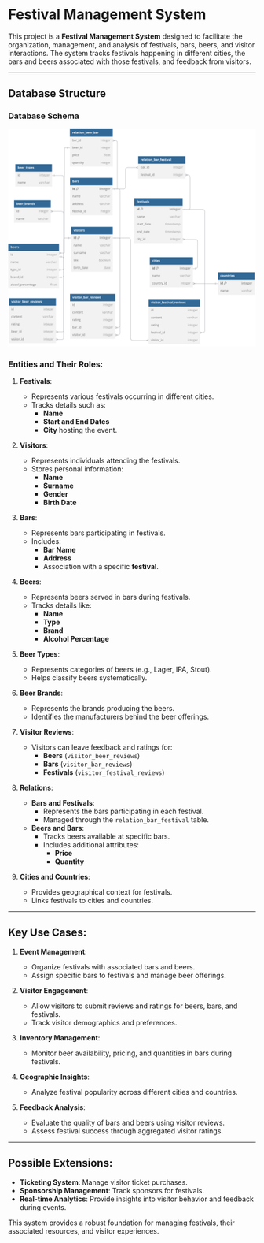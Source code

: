 # Festival Management System

This project is a **Festival Management System** designed to facilitate the organization, management, and analysis of festivals, bars, beers, and visitor interactions. The system tracks festivals happening in different cities, the bars and beers associated with those festivals, and feedback from visitors.

---

## Database Structure

### Database Schema

<img src="./database-schema.svg">

### Entities and Their Roles:

1. **Festivals**:
   - Represents various festivals occurring in different cities.
   - Tracks details such as:
     - **Name**
     - **Start and End Dates**
     - **City** hosting the event.

2. **Visitors**:
   - Represents individuals attending the festivals.
   - Stores personal information:
     - **Name**
     - **Surname**
     - **Gender**
     - **Birth Date**

3. **Bars**:
   - Represents bars participating in festivals.
   - Includes:
     - **Bar Name**
     - **Address**
     - Association with a specific **festival**.

4. **Beers**:
   - Represents beers served in bars during festivals.
   - Tracks details like:
     - **Name**
     - **Type**
     - **Brand**
     - **Alcohol Percentage**

5. **Beer Types**:
   - Represents categories of beers (e.g., Lager, IPA, Stout).
   - Helps classify beers systematically.

6. **Beer Brands**:
   - Represents the brands producing the beers.
   - Identifies the manufacturers behind the beer offerings.

7. **Visitor Reviews**:
   - Visitors can leave feedback and ratings for:
     - **Beers** (`visitor_beer_reviews`)
     - **Bars** (`visitor_bar_reviews`)
     - **Festivals** (`visitor_festival_reviews`)

8. **Relations**:
   - **Bars and Festivals**:
     - Represents the bars participating in each festival.
     - Managed through the `relation_bar_festival` table.
   - **Beers and Bars**:
     - Tracks beers available at specific bars.
     - Includes additional attributes:
       - **Price**
       - **Quantity**

9. **Cities and Countries**:
   - Provides geographical context for festivals.
   - Links festivals to cities and countries.

---

## Key Use Cases:

1. **Event Management**:
   - Organize festivals with associated bars and beers.
   - Assign specific bars to festivals and manage beer offerings.

2. **Visitor Engagement**:
   - Allow visitors to submit reviews and ratings for beers, bars, and festivals.
   - Track visitor demographics and preferences.

3. **Inventory Management**:
   - Monitor beer availability, pricing, and quantities in bars during festivals.

4. **Geographic Insights**:
   - Analyze festival popularity across different cities and countries.

5. **Feedback Analysis**:
   - Evaluate the quality of bars and beers using visitor reviews.
   - Assess festival success through aggregated visitor ratings.

---

## Possible Extensions:
- **Ticketing System**: Manage visitor ticket purchases.
- **Sponsorship Management**: Track sponsors for festivals.
- **Real-time Analytics**: Provide insights into visitor behavior and feedback during events.

This system provides a robust foundation for managing festivals, their associated resources, and visitor experiences.
